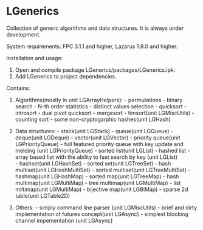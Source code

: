 # LGenerics

Collection of generic algorithms and data structures.
It is always under development.

System requirements: FPC 3.1.1 and higher, Lazarus 1.9.0 and higher.
   
Installation and usage:
  1. Open and compile package LGenerics/packages/LGenerics.lpk.
  2. Add LGenerics to project dependencies.

Contains:  
  1. Algorithms(mostly in unit LGArrayHelpers):
    - permutations
    - binary search
    - N-th order statistics
    - distinct values selection
    - quicksort
    - introsort
    - dual pivot quicksort
    - mergesort
    - timsort(unit LGMiscUtils)
    - counting sort
    - some non-cryptogarphic hashes(unit LGHash)

  2. Data structures:
    - stack(unit LGStack)
    - queue(unit LGQueue)
    - deque(unit LGDeque)
    - vector(unit LGVector)
    - priority queue(unit LGPriorityQueue)
    - full featured priority queue with key update and melding (unit LGPriorityQueue)
    - sorted list(unit LGList)
    - hashed list - array based list with the ability to fast search by key (unit LGList)  
    - hashset(unit LGHashSet)
    - sorted set(unit LGTreeSet)
    - hash multiset(unit LGHashMultiSet)
    - sorted multiset(unit LGTreeMultiSet)
    - hashmap(unit LGHashMap)
    - sorted map(unit LGTreeMap)
    - hash multimap(unit LGMultiMap)
    - tree multimap(unit LGMultiMap)
    - list miltimap(unit LGMultiMap)
    - bijective map(unit LGBiMap)
    - sparse 2d table(unit LGTable2D)
  
  3. Others:
    - simply command line parser (unit LGMiscUtils)
    - brief and dirty implementation of futures concept(unit LGAsync)
    - simplest blocking channel impementation (unit LGAsync)

